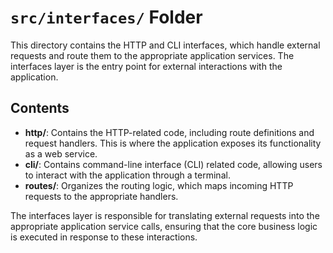 # `src/interfaces/` Folder

This directory contains the HTTP and CLI interfaces, which handle external requests and route them to the appropriate application services. The interfaces layer is the entry point for external interactions with the application.

## Contents

- **http/**: Contains the HTTP-related code, including route definitions and request handlers. This is where the application exposes its functionality as a web service.
- **cli/**: Contains command-line interface (CLI) related code, allowing users to interact with the application through a terminal.
- **routes/**: Organizes the routing logic, which maps incoming HTTP requests to the appropriate handlers.

The interfaces layer is responsible for translating external requests into the appropriate application service calls, ensuring that the core business logic is executed in response to these interactions.
